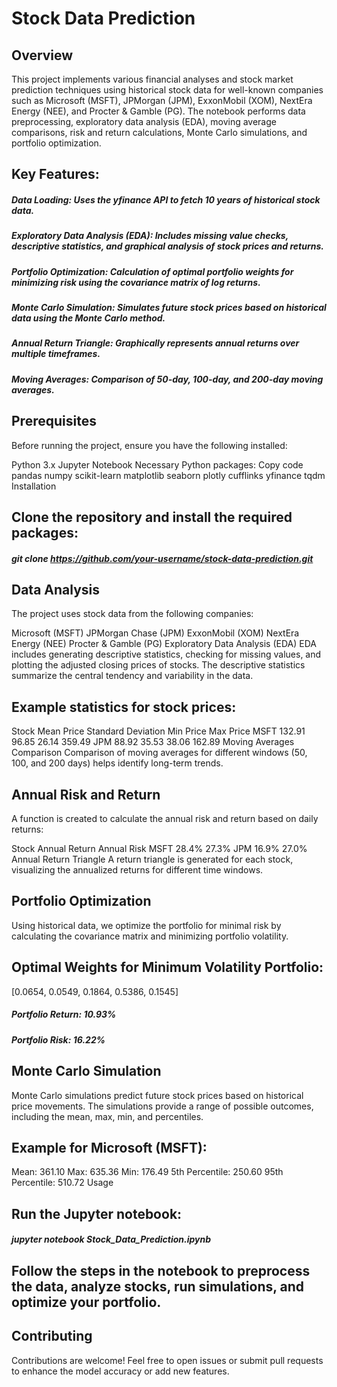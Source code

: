 # Stock Data Prediction




## Overview

This project implements various financial analyses and stock market prediction techniques using historical stock data for well-known companies such as Microsoft (MSFT), JPMorgan (JPM), ExxonMobil (XOM), NextEra Energy (NEE), and Procter & Gamble (PG). The notebook performs data preprocessing, exploratory data analysis (EDA), moving average comparisons, risk and return calculations, Monte Carlo simulations, and portfolio optimization.

## Key Features:
##### Data Loading: Uses the yfinance API to fetch 10 years of historical stock data.
##### Exploratory Data Analysis (EDA): Includes missing value checks, descriptive statistics, and graphical analysis of stock prices and returns.
##### Portfolio Optimization: Calculation of optimal portfolio weights for minimizing risk using the covariance matrix of log returns.
##### Monte Carlo Simulation: Simulates future stock prices based on historical data using the Monte Carlo method.
##### Annual Return Triangle: Graphically represents annual returns over multiple timeframes.
##### Moving Averages: Comparison of 50-day, 100-day, and 200-day moving averages.


## Prerequisites

Before running the project, ensure you have the following installed:

Python 3.x
Jupyter Notebook
Necessary Python packages:
Copy code
pandas
numpy
scikit-learn
matplotlib
seaborn
plotly
cufflinks
yfinance
tqdm
Installation

## Clone the repository and install the required packages:

##### git clone https://github.com/your-username/stock-data-prediction.git

## Data Analysis

The project uses stock data from the following companies:

Microsoft (MSFT)
JPMorgan Chase (JPM)
ExxonMobil (XOM)
NextEra Energy (NEE)
Procter & Gamble (PG)
Exploratory Data Analysis (EDA)
EDA includes generating descriptive statistics, checking for missing values, and plotting the adjusted closing prices of stocks. The descriptive statistics summarize the central tendency and variability in the data.

## Example statistics for stock prices:

Stock	Mean Price	Standard Deviation	Min Price	Max Price
MSFT	132.91	96.85	26.14	359.49
JPM	88.92	35.53	38.06	162.89
Moving Averages Comparison
Comparison of moving averages for different windows (50, 100, and 200 days) helps identify long-term trends.

## Annual Risk and Return
A function is created to calculate the annual risk and return based on daily returns:

Stock	Annual Return	Annual Risk
MSFT	28.4%	27.3%
JPM	16.9%	27.0%
Annual Return Triangle
A return triangle is generated for each stock, visualizing the annualized returns for different time windows.

## Portfolio Optimization

Using historical data, we optimize the portfolio for minimal risk by calculating the covariance matrix and minimizing portfolio volatility.

## Optimal Weights for Minimum Volatility Portfolio:

[0.0654, 0.0549, 0.1864, 0.5386, 0.1545]
##### Portfolio Return: 10.93%
##### Portfolio Risk: 16.22%

## Monte Carlo Simulation

Monte Carlo simulations predict future stock prices based on historical price movements. The simulations provide a range of possible outcomes, including the mean, max, min, and percentiles.

## Example for Microsoft (MSFT):

Mean: 361.10
Max: 635.36
Min: 176.49
5th Percentile: 250.60
95th Percentile: 510.72
Usage

## Run the Jupyter notebook:

##### jupyter notebook Stock_Data_Prediction.ipynb

## Follow the steps in the notebook to preprocess the data, analyze stocks, run simulations, and optimize your portfolio.

## Contributing

Contributions are welcome! Feel free to open issues or submit pull requests to enhance the model accuracy or add new features.
